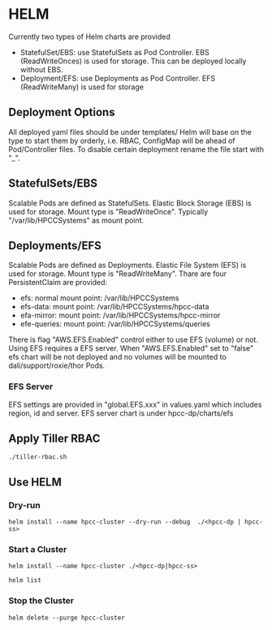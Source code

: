 # HELM
Currently two types of Helm charts are provided
- StatefulSet/EBS: use StatefulSets as Pod Controller. EBS (ReadWriteOnces) is used for storage. This can be deployed locally without EBS.
- Deployment/EFS: use Deployments as Pod Controller. EFS (ReadWriteMany) is used for storage

## Deployment Options
All deployed yaml files should be under templates/
Helm will base on the type to start them by orderly, i.e. RBAC, ConfigMap will be ahead of Pod/Controller files.
To disable certain deployment rename the file start with "_".

## StatefulSets/EBS
Scalable Pods are defined as StatefulSets. Elastic Block Storage (EBS) is used for storage. Mount type is "ReadWriteOnce". Typically "/var/lib/HPCCSystems" as mount point.

## Deployments/EFS
Scalable Pods are defined as Deployments. Elastic File System (EFS) is used for storage. Mount type is "ReadWriteMany". Thare are four PersistentClaim are provided:
- efs:  normal mount point: /var/lib/HPCCSystems
- efs-data: mount point: /var/lib/HPCCSystems/hpcc-data
- efa-mirror: mount point: /var/lib/HPCCSystems/hpcc-mirror
- efe-queries: mount point: /var/lib/HPCCSystems/queries

There is flag "AWS.EFS.Enabled" control either to use EFS (volume) or not. Using EFS requires a EFS server.
When "AWS.EFS.Enabled" set to "false" efs chart will be not deployed and no volumes will be mounted to dali/support/roxie/thor Pods.

### EFS Server
EFS settings are provided in "global.EFS.xxx" in values.yaml which includes region, id and server.
EFS server chart is under hpcc-dp/charts/efs

## Apply Tiller RBAC
```console
./tiller-rbac.sh
```

## Use HELM
### Dry-run
```console
helm install --name hpcc-cluster --dry-run --debug  ./<hpcc-dp | hpcc-ss>
```


### Start a Cluster
```console
helm install --name hpcc-cluster ./<hpcc-dp|hpcc-ss>
```

```console
helm list
```
### Stop the Cluster
```console
helm delete --purge hpcc-cluster
```
